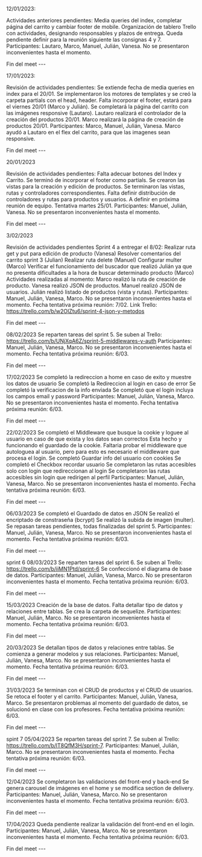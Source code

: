 12/01/2023:

Actividades anteriores pendientes: Media queries del index, completar página del carrito y cambiar footer de mobile.
Organización de tablero Trello con actividades, designando responsables y plazos de entrega.
Queda pendiente definir para la reunión siguiente las consignas 4 y 7.
Participantes: Lautaro, Marco, Manuel, Julián, Vanesa.
No se presentaron inconvenientes hasta el momento.

Fin del meet ---

17/01/2023:

Revisión de actividades pendientes:
Se extiende fecha de media queries en index para el 20/01.
Se implementaron los motores de templates y se creó la carpeta partials con el head, header. Falta incorporar el footer, estará para el viernes 20/01 (Marco y Julián).
Se completará la página del carrito con las imágenes responsive (Lautaro).
Lautaro realizará el controlador de la creación del productos 20/01.
Marco realizará la página de creación de productos 20/01.
Participantes: Marco, Manuel, Julián, Vanesa.
Marco ayudó a Lautaro en el flex del carrito, para que las imagenes sean responsive.

Fin del meet ---

20/01/2023

Revisión de actividades pendientes:
Falta adecuar botones del Index y Carrito.
Se terminó de incorporar el footer como partials.
Se crearon las vistas para la creación y edición de productos.
Se terminaron las vistas, rutas y controladores correspondientes. 
Falta definir distribución de controladores y rutas para productos y usuarios. A definir en próxima reunión de equipo. Tentativa martes 25/01.
Participantes: Manuel, Julián, Vanesa.
No se presentaron inconvenientes hasta el momento.

Fin del meet ---

3/02/2023

Revisión de actividades pendientes Sprint 4 a entregar el 8/02:
Realizar ruta get y put para edición de producto (Vanesa)
Resolver comentarios del carrito sprint 3 (Julian)
Realizar ruta delete (Manuel)
Configurar multer (Marco)
Verificar el funcionamiento del buscador que realizó Julián ya que no presenta dificultades a la hora de buscar determinado producto (Marco)
Actividades realizadas al momento:
Marco realizó la ruta de creación de producto.
Vanesa realizó JSON de productos.
Manuel realizó JSON de usuarios.
Julián realizó listado de productos (vista y rutas).
Participantes: Manuel, Julián, Vanesa, Marco.
No se presentaron inconvenientes hasta el momento.
Fecha tentativa próxima reunión: 7/02.
Link Trello: https://trello.com/b/w2OIZtu6/sprint-4-json-y-metodos

Fin del meet ---

08/02/2023
Se reparten tareas del sprint 5. Se suben al Trello: https://trello.com/b/UNjXqA6Z/sprint-5-middlewares-y-auth
Participantes: Manuel, Julián, Vanesa, Marco.
No se presentaron inconvenientes hasta el momento.
Fecha tentativa próxima reunión: 6/03.

Fin del meet ---

17/02/2023
Se completó la redireccion a home en caso de exito y muestre los datos de usuario 
Se completó la Redireccion al login en caso de error 
Se completó la verificacion de la info enviada 
Se completó que el login incluya los campos email y password 
Participantes: Manuel, Julián, Vanesa, Marco.
No se presentaron inconvenientes hasta el momento.
Fecha tentativa próxima reunión: 6/03.

Fin del meet ---

22/02/2023
Se completó el Middleware que busque la cookie y loguee al usuario en caso de que exista y los datos sean correctos 
Esta hecho y funcionando el guardado de la cookie. Faltaria probar el middleware que autologuea al usuario, pero para esto es necesario el middleware que procesa el login.
Se completó Guardar info del usuario con cookies 
Se completó el Checkbox recordar usuario 
Se completaron las rutas accesibles solo con login que redireccionan al login
Se completaron las rutas accesibles sin login que redirigen al perfil
Participantes: Manuel, Julián, Vanesa, Marco.
No se presentaron inconvenientes hasta el momento.
Fecha tentativa próxima reunión: 6/03.

Fin del meet ---

06/03/2023 
Se completó el Guardado de datos en JSON 
Se realizó el encriptado de constraseña (bcrypt) 
Se realizó la subida de imagen (multer).
Se repasan tareas pendientes, todas finalizadas del sprint 5.
Participantes: Manuel, Julián, Vanesa, Marco.
No se presentaron inconvenientes hasta el momento.
Fecha tentativa próxima reunión: 6/03.

Fin del meet ---

sprint 6
08/03/2023
Se reparten tareas del sprint 6. Se suben al Trello: https://trello.com/b/iiMN1Ptd/sprint-6
Se confeccionó el diagrama de base de datos.
Participantes: Manuel, Julián, Vanesa, Marco.
No se presentaron inconvenientes hasta el momento.
Fecha tentativa próxima reunión: 6/03.

Fin del meet ---

15/03/2023
Creación de la base de datos. Falta detallar tipo de datos y relaciones entre tablas.
Se crea la carpeta de sequelize.
Participantes: Manuel, Julián, Marco.
No se presentaron inconvenientes hasta el momento.
Fecha tentativa próxima reunión: 6/03.

Fin del meet ---

20/03/2023
Se detallan tipos de datos y relaciones entre tablas. 
Se comienza a generar modelos y sus relaciones.
Participantes: Manuel, Julián, Vanesa, Marco.
No se presentaron inconvenientes hasta el momento.
Fecha tentativa próxima reunión: 6/03.

Fin del meet ---

31/03/2023
Se terminan con el CRUD  de productos y el CRUD  de usuarios.
Se retoca el footer y el carrito.
Participantes: Manuel, Julián, Vanesa, Marco.
Se presentaron problemas al momento del guardado de datos, se solucionó en clase con los profesores.
Fecha tentativa próxima reunión: 6/03.

Fin del meet ---

spint 7
05/04/2023
Se reparten tareas del sprint 7. Se suben al Trello: https://trello.com/b/lT8QfM3H/sprint-7.
Participantes: Manuel, Julián, Marco.
No se presentaron inconvenientes hasta el momento.
Fecha tentativa próxima reunión: 6/03.

Fin del meet ---

12/04/2023
Se completaron las validaciones del front-end y back-end
Se genera carousel de imágenes en el home y se modifica section de delivery.
Participantes: Manuel, Julián, Vanesa, Marco.
No se presentaron inconvenientes hasta el momento.
Fecha tentativa próxima reunión: 6/03.

Fin del meet ---

17/04/2023
Queda pendiente realizar la validación del front-end en el login.
Participantes: Manuel, Julián, Vanesa, Marco.
No se presentaron inconvenientes hasta el momento.
Fecha tentativa próxima reunión: 6/03.

Fin del meet ---
